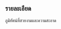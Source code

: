 ## รายละเอียด
ภูมิทัศน์ที่สวยงามและความสะอาด
<!--stackedit_data:
eyJoaXN0b3J5IjpbMjEyODkwMjQ0MSwtOTUwOTM0MzEwLDQ5MT
E0MTI0MF19
-->